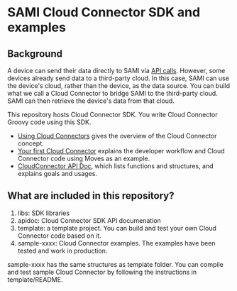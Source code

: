 SAMI Cloud Connector SDK and examples
==============================

Background
-----------------------

A device can send their data directly to SAMI via [API calls](https://developer.samsungsami.io/sami/sami-documentation/sending-and-receiving-data.html). However, some devices already send data to a third-party cloud. In this case, SAMI can use the device's cloud, rather than the device, as the data source. You can build what we call a Cloud Connector to bridge SAMI to the third-party cloud. SAMI can then retrieve the device's data from that cloud.

This repository hosts Cloud Connector SDK. You write Cloud Connector Groovy code using this SDK.

 * [Using Cloud Connectors](https://developer.samsungsami.io/sami/sami-documentation/using-cloud-connectors.html) gives the overview of the Cloud Connector concept.
 * [Your first Cloud Connector](https://developer.samsungsami.io/sami/demos-tools/your-first-cloud-connector.html) explains the developer workflow and Cloud Connector code using Moves as an example.
 * [CloudConnector API Doc](http://samsungsamiio.github.io/sami-cloudconnector-sdk/apidoc/), which lists functions and structures, and explains goals and usages.

What are included in this repository?
-----------------------

 1. libs: SDK libraries
 2. apidoc: Cloud Connector SDK API documenation
 3. template: a template project. You can build and test your own Cloud Connector code based on it.
 4. sample-xxxx: Cloud Connector examples. The examples have been tested and work in production.

sample-xxxx has the same structures as template folder. You can compile and test sample Cloud Connector by following the instructions in template/README.
